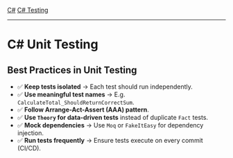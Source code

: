 [C#](csharp)
[C# Testing](csharp_testing)

---
# C# Unit Testing

## Best Practices in Unit Testing
- ✅ **Keep tests isolated** -> Each test should run independently.
- ✅ **Use meaningful test names** -> E.g. `CalculateTotal_ShouldReturnCorrectSum`.
- ✅ **Follow Arrange-Act-Assert (AAA) pattern**.
- ✅ **Use `Theory` for data-driven tests** instead of duplicate `Fact` tests.
- ✅ **Mock dependencies** -> Use `Moq` or `FakeItEasy` for dependency injection.
- ✅ **Run tests frequently** -> Ensure tests execute on every commit (CI/CD).